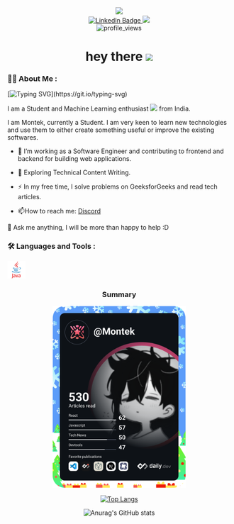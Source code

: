 

<div id="header" align="center">
  <img src="https://media0.giphy.com/media/2Ygy0khwewLgMSYM0t/giphy.gif?cid=6c09b952s94w3658uzag4fcvwavyoszs1j4ngkoibfphps7i&rid=giphy.gif&ct=s" width="100"/>
  <div id="badges">
  <a href="https://www.linkedin.com/in/montek-k-a74845232">
    <img src="https://img.shields.io/badge/LinkedIn-blue?style=for-the-badge&logo=linkedin&logoColor=white" alt="LinkedIn Badge"/>
  </a>
  <a href="https://portfolio-sandy-iota-56.vercel.app/">
    <img src="https://img.shields.io/badge/Website-red?style=for-the-badge& alt="Website Badge"/>
  </a>
</div>
<img src="https://komarev.com/ghpvc/?username=Montekkundan&style=flat-square&color=blue" alt="profile_views"/>
<h1>
  hey there
  <img src="https://media.giphy.com/media/hvRJCLFzcasrR4ia7z/giphy.gif" width="30px"/>
</h1>
</div>


### :man_technologist: About Me :

[![Typing SVG](https://readme-typing-svg.demolab.com?font=Fira+Code&pause=1000&width=435&lines=Hello+I+am+Montek!;You+can+call+me+Monty!;I+love+to+code!)](https://git.io/typing-svg)

I am a Student and Machine Learning enthusiast <img src="https://media.giphy.com/media/WUlplcMpOCEmTGBtBW/giphy.gif" width="30"> from India.

I am Montek, currently a Student. I am very keen to learn new technologies and use them to either create something useful or improve the existing softwares.   

- :telescope: I’m working as a Software Engineer and contributing to frontend and backend for building web applications.

- :seedling: Exploring Technical Content Writing.

- :zap: In my free time, I solve problems on GeeksforGeeks and read tech articles.

- :mailbox:How to reach me: [Discord](https://discord.com/users/702170848508903444)



💬 Ask me anything, I will be more than happy to help :D

### :hammer_and_wrench: Languages and Tools :

<div>
  <img src="https://github.com/devicons/devicon/blob/master/icons/java/java-original-wordmark.svg" title="Java" alt="Java" width="40" height="40"/>&nbsp;
</div>

<div id="about" align="center">

<h3>Summary</h3>

 <a href="https://app.daily.dev/Montek"><img src="https://github.com/Montekkundan/Montekkundan/blob/main/devcard.svg" img width="300" alt="Montek's Dev Card"/></a>

 
[![Top Langs](https://github-readme-stats.vercel.app/api/top-langs/?username=Montekkundan&layout=compact&theme=merko)](https://github.com/anuraghazra/github-readme-stats)
 
 
![Anurag's GitHub stats](https://github-readme-stats.vercel.app/api?username=Montekkundan&show_icons=true&theme=merko)

</div>




<!--
**Montekkundan/Montekkundan** is a ✨ _special_ ✨ repository because its `README.md` (this file) appears on your GitHub profile.

Here are some ideas to get you started:

- 🔭 I’m currently working on ...
- 🌱 I’m currently learning ...
- 👯 I’m looking to collaborate on ...
- 🤔 I’m looking for help with ...
- 💬 Ask me about ...
- 📫 How to reach me: ...
- 😄 Pronouns: ...
- ⚡ Fun fact: ...
-->
